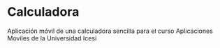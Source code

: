 # Calculadora
Aplicación móvil de una calculadora sencilla para el curso Aplicaciones Moviles de la Universidad Icesi
